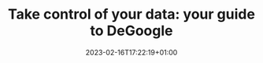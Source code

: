 ---
title: "Take control of your data: your guide to DeGoogle"
date: 2023-02-16T17:22:19+01:00
description:
draft: true
tags: []
---